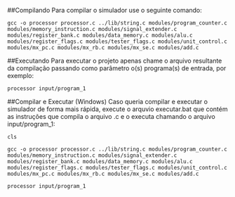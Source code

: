 ##Compilando
Para compilar o simulador use o seguinte comando:

	gcc -o processor processor.c ../lib/string.c modules/program_counter.c modules/memory_instruction.c modules/signal_extender.c modules/register_bank.c modules/data_memory.c modules/alu.c modules/register_flags.c modules/tester_flags.c modules/unit_control.c modules/mx_pc.c modules/mx_rb.c modules/mx_se.c modules/add.c

##Executando
Para executar o projeto apenas chame o arquivo resultante da compilação passando como parâmetro o(s) programa(s) de entrada, por exemplo:

	processor input/program_1

##Compilar e Executar (Windows)
Caso queria compilar e executar o simulador de forma mais rápida, execute o arquvio executar.bat que contém as instruções que compila o arquivo .c e o executa chamando o arquivo input/program_1:

	cls
	
	gcc -o processor processor.c ../lib/string.c modules/program_counter.c modules/memory_instruction.c modules/signal_extender.c modules/register_bank.c modules/data_memory.c modules/alu.c modules/register_flags.c modules/tester_flags.c modules/unit_control.c modules/mx_pc.c modules/mx_rb.c modules/mx_se.c modules/add.c
	
	processor input/program_1